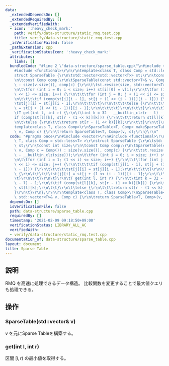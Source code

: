 ```yaml
---
data:
  _extendedDependsOn: []
  _extendedRequiredBy: []
  _extendedVerifiedWith:
  - icon: ':heavy_check_mark:'
    path: verify/data-structure/static_rmq.test.cpp
    title: verify/data-structure/static_rmq.test.cpp
  _isVerificationFailed: false
  _pathExtension: cpp
  _verificationStatusIcon: ':heavy_check_mark:'
  attributes:
    links: []
  bundledCode: "#line 2 \"data-structure/sparse_table.cpp\"\n#include <vector>\r\n\
    #include <functional>\r\n\r\ntemplate<class T, class Comp = std::less<T> >\r\n\
    struct SparseTable {\r\n\tstd::vector<std::vector<T>> st;\r\n\tconst int size;\r\
    \n\tconst Comp comp;\r\n\tSparseTable(const std::vector<T>& v, Comp c = Comp())\
    \ : size(v.size()), comp(c) {\r\n\t\tst.resize(size, std::vector<T>(32 - __builtin_clz(size)));\r\
    \n\t\tfor (int i = 0; i < size; i++) st[i][0] = v[i];\r\n\t\tfor (int i = 1; (1\
    \ << i) <= size; i++) {\r\n\t\t\tfor (int j = 0; j + (1 << i) <= size; j++) {\r\
    \n\t\t\t\tif (comp(st[j][i - 1], st[j + (1 << (i - 1))][i - 1])) {\r\n\t\t\t\t\
    \tst[j][i] = st[j][i - 1];\r\n\t\t\t\t}\r\n\t\t\t\telse {\r\n\t\t\t\t\tst[j][i]\
    \ = st[j + (1 << (i - 1))][i - 1];\r\n\t\t\t\t}\r\n\t\t\t}\r\n\t\t}\r\n\t}\r\n\
    \tT get(int l, int r) {\r\n\t\tint k = 32 - __builtin_clz(r - l) - 1;\r\n\t\t\
    if (comp(st[l][k], st[r - (1 << k)][k])) {\r\n\t\t\treturn st[l][k];\r\n\t\t}\r\
    \n\t\telse {\r\n\t\t\treturn st[r - (1 << k)][k];\r\n\t\t}\r\n\t}\r\n};\r\n\r\n\
    template<class T, class Comp>\r\nSparseTable<T, Comp> makeSparseTable(const std::vector<T>&\
    \ v, Comp c) {\r\n\treturn SparseTable<T, Comp>(v, c);\r\n}\r\n"
  code: "#pragma once\r\n#include <vector>\r\n#include <functional>\r\n\r\ntemplate<class\
    \ T, class Comp = std::less<T> >\r\nstruct SparseTable {\r\n\tstd::vector<std::vector<T>>\
    \ st;\r\n\tconst int size;\r\n\tconst Comp comp;\r\n\tSparseTable(const std::vector<T>&\
    \ v, Comp c = Comp()) : size(v.size()), comp(c) {\r\n\t\tst.resize(size, std::vector<T>(32\
    \ - __builtin_clz(size)));\r\n\t\tfor (int i = 0; i < size; i++) st[i][0] = v[i];\r\
    \n\t\tfor (int i = 1; (1 << i) <= size; i++) {\r\n\t\t\tfor (int j = 0; j + (1\
    \ << i) <= size; j++) {\r\n\t\t\t\tif (comp(st[j][i - 1], st[j + (1 << (i - 1))][i\
    \ - 1])) {\r\n\t\t\t\t\tst[j][i] = st[j][i - 1];\r\n\t\t\t\t}\r\n\t\t\t\telse\
    \ {\r\n\t\t\t\t\tst[j][i] = st[j + (1 << (i - 1))][i - 1];\r\n\t\t\t\t}\r\n\t\t\
    \t}\r\n\t\t}\r\n\t}\r\n\tT get(int l, int r) {\r\n\t\tint k = 32 - __builtin_clz(r\
    \ - l) - 1;\r\n\t\tif (comp(st[l][k], st[r - (1 << k)][k])) {\r\n\t\t\treturn\
    \ st[l][k];\r\n\t\t}\r\n\t\telse {\r\n\t\t\treturn st[r - (1 << k)][k];\r\n\t\t\
    }\r\n\t}\r\n};\r\n\r\ntemplate<class T, class Comp>\r\nSparseTable<T, Comp> makeSparseTable(const\
    \ std::vector<T>& v, Comp c) {\r\n\treturn SparseTable<T, Comp>(v, c);\r\n}\r\n"
  dependsOn: []
  isVerificationFile: false
  path: data-structure/sparse_table.cpp
  requiredBy: []
  timestamp: '2021-02-09 09:18:50+09:00'
  verificationStatus: LIBRARY_ALL_AC
  verifiedWith:
  - verify/data-structure/static_rmq.test.cpp
documentation_of: data-structure/sparse_table.cpp
layout: document
title: Sparse Table
---
```


## 説明
RMQ を高速に処理できるデータ構造。
比較関数を変更することで最大値クエリも処理できる。

## 操作
### SparseTable(std::vector<T>& v)
$v$ を元にSparse Tableを構築する。
### get(int l, int r)
区間 $[l,r)$ の最小値を取得する。
